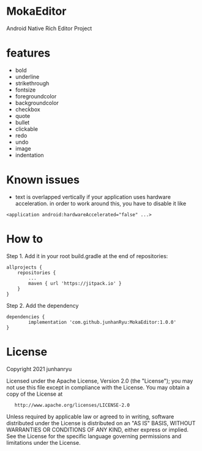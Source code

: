 # MokaEditor
Android Native Rich Editor Project

# features  
* bold  
* underline  
* strikethrough  
* fontsize  
* foregroundcolor  
* backgroundcolor  
* checkbox  
* quote  
* bullet  
* clickable  
* redo  
* undo  
* image
* indentation

# Known issues
* text is overlapped vertically if your application uses hardware acceleration. in order to work around this, you have to disable it like 

```
<application android:hardwareAccelerated="false" ...>
``` 

# How to  

Step 1. Add it in your root build.gradle at the end of repositories:

	allprojects {
		repositories {
			...
			maven { url 'https://jitpack.io' }
		}
	}
Step 2. Add the dependency

	dependencies {
	        implementation 'com.github.junhanRyu:MokaEditor:1.0.0'
	}
  
  
# License
Copyright 2021 junhanryu

   Licensed under the Apache License, Version 2.0 (the "License");
   you may not use this file except in compliance with the License.
   You may obtain a copy of the License at

       http://www.apache.org/licenses/LICENSE-2.0

   Unless required by applicable law or agreed to in writing, software
   distributed under the License is distributed on an "AS IS" BASIS,
   WITHOUT WARRANTIES OR CONDITIONS OF ANY KIND, either express or implied.
   See the License for the specific language governing permissions and
   limitations under the License.
